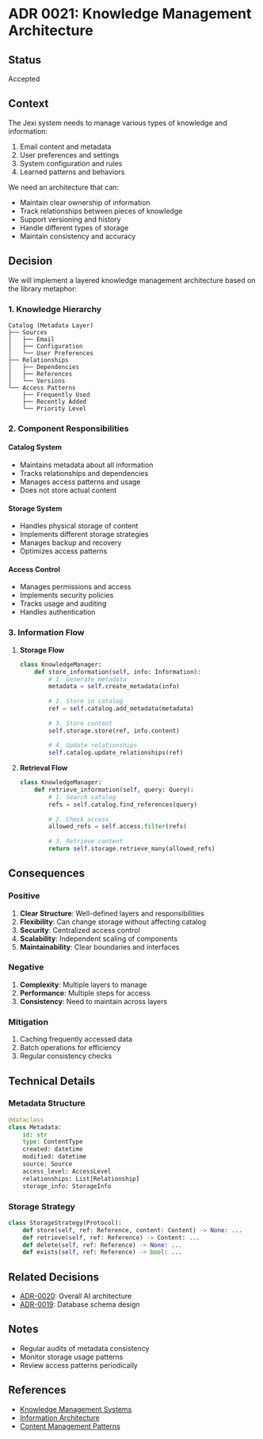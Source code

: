 # ADR 0021: Knowledge Management Architecture

## Status

Accepted

## Context

The Jexi system needs to manage various types of knowledge and information:
1. Email content and metadata
2. User preferences and settings
3. System configuration and rules
4. Learned patterns and behaviors

We need an architecture that can:
- Maintain clear ownership of information
- Track relationships between pieces of knowledge
- Support versioning and history
- Handle different types of storage
- Maintain consistency and accuracy

## Decision

We will implement a layered knowledge management architecture based on the library metaphor:

### 1. Knowledge Hierarchy

```
Catalog (Metadata Layer)
├── Sources
│   ├── Email
│   ├── Configuration
│   └── User Preferences
├── Relationships
│   ├── Dependencies
│   ├── References
│   └── Versions
└── Access Patterns
    ├── Frequently Used
    ├── Recently Added
    └── Priority Level
```

### 2. Component Responsibilities

#### Catalog System
- Maintains metadata about all information
- Tracks relationships and dependencies
- Manages access patterns and usage
- Does not store actual content

#### Storage System
- Handles physical storage of content
- Implements different storage strategies
- Manages backup and recovery
- Optimizes access patterns

#### Access Control
- Manages permissions and access
- Implements security policies
- Tracks usage and auditing
- Handles authentication

### 3. Information Flow

1. **Storage Flow**
   ```python
   class KnowledgeManager:
       def store_information(self, info: Information):
           # 1. Generate metadata
           metadata = self.create_metadata(info)
           
           # 2. Store in catalog
           ref = self.catalog.add_metadata(metadata)
           
           # 3. Store content
           self.storage.store(ref, info.content)
           
           # 4. Update relationships
           self.catalog.update_relationships(ref)
   ```

2. **Retrieval Flow**
   ```python
   class KnowledgeManager:
       def retrieve_information(self, query: Query):
           # 1. Search catalog
           refs = self.catalog.find_references(query)
           
           # 2. Check access
           allowed_refs = self.access.filter(refs)
           
           # 3. Retrieve content
           return self.storage.retrieve_many(allowed_refs)
   ```

## Consequences

### Positive
1. **Clear Structure**: Well-defined layers and responsibilities
2. **Flexibility**: Can change storage without affecting catalog
3. **Security**: Centralized access control
4. **Scalability**: Independent scaling of components
5. **Maintainability**: Clear boundaries and interfaces

### Negative
1. **Complexity**: Multiple layers to manage
2. **Performance**: Multiple steps for access
3. **Consistency**: Need to maintain across layers

### Mitigation
1. Caching frequently accessed data
2. Batch operations for efficiency
3. Regular consistency checks

## Technical Details

### Metadata Structure
```python
@dataclass
class Metadata:
    id: str
    type: ContentType
    created: datetime
    modified: datetime
    source: Source
    access_level: AccessLevel
    relationships: List[Relationship]
    storage_info: StorageInfo
```

### Storage Strategy
```python
class StorageStrategy(Protocol):
    def store(self, ref: Reference, content: Content) -> None: ...
    def retrieve(self, ref: Reference) -> Content: ...
    def delete(self, ref: Reference) -> None: ...
    def exists(self, ref: Reference) -> bool: ...
```

## Related Decisions
- [ADR-0020](0020-ai-system-architecture.md): Overall AI architecture
- [ADR-0019](0019-api-first-schema-design.md): Database schema design

## Notes
- Regular audits of metadata consistency
- Monitor storage usage patterns
- Review access patterns periodically

## References
- [Knowledge Management Systems](https://en.wikipedia.org/wiki/Knowledge_management)
- [Information Architecture](https://en.wikipedia.org/wiki/Information_architecture)
- [Content Management Patterns](https://en.wikipedia.org/wiki/Content_management)
